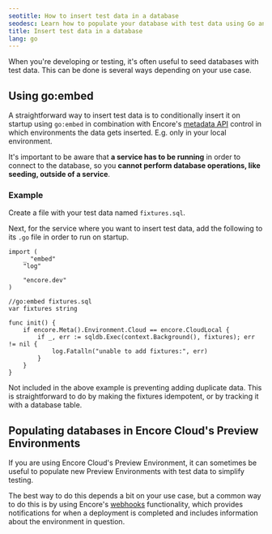 ```yaml
---
seotitle: How to insert test data in a database
seodesc: Learn how to populate your database with test data using Go and Encore, making testing your backend application much simpler.
title: Insert test data in a database
lang: go
---
```


When you're developing or testing, it's often useful to seed databases with test data.
This can be done is several ways depending on your use case.

## Using go:embed

A straightforward way to insert test data is to conditionally insert it on startup using `go:embed` in combination with Encore's [metadata API](/docs/go/develop/metadata) control in which environments the data gets inserted. E.g. only in your local environment.

It's important to be aware that **a service has to be running** in order to connect to the database, so you **cannot perform database operations, like seeding, outside of a service**.

### Example

Create a file with your test data named `fixtures.sql`.

Next, for the service where you want to insert test data, add the following to its `.go` file in order to run on startup.

```
import (
    _ "embed"
    "log"

    "encore.dev"
)

//go:embed fixtures.sql
var fixtures string

func init() {
    if encore.Meta().Environment.Cloud == encore.CloudLocal {
        if _, err := sqldb.Exec(context.Background(), fixtures); err != nil {
            log.Fatalln("unable to add fixtures:", err)
        }
    }
}
```

Not included in the above example is preventing adding duplicate data. This is straightforward to do by making the fixtures idempotent, or by tracking it with a database table.

## Populating databases in Encore Cloud's Preview Environments

If you are using Encore Cloud's Preview Environment, it can sometimes be useful to populate new Preview Environments with test data to simplify testing. 

The best way to do this depends a bit on your use case, but a common way to do this is by using Encore's [webhooks](/docs/platform/integrations/webhooks) functionality, which provides notifications for when a deployment is completed and includes information about the environment in question.
